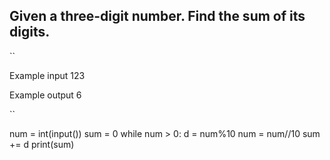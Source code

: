 ## Given a three-digit number. Find the sum of its digits.

``

Example input
123

Example output
6

``

num = int(input())
sum = 0
while num > 0:
    d = num%10
    num = num//10
    sum += d
print(sum)
